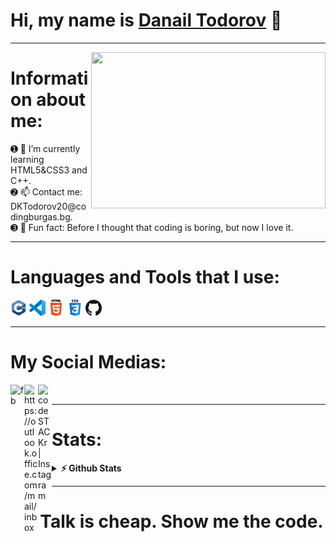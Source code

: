 # Hi, my name is [Danail Todorov](https://github.com/DKTodorov20) 👋
<hr>
<img align="right" height="250" width="375" alt="" src="https://thumbs.gfycat.com/AlienatedCelebratedBlackandtancoonhound-size_restricted.gif" />
<h1>Information about me: </h1>
➊ 🌱 I’m currently learning HTML5&CSS3 and C++. <br>
➋ 📫 Contact me: DKTodorov20@codingburgas.bg. <br>
➌ 👾 Fun fact: Before I thought that coding is boring, but now I love it.
<hr>
<div>
  <h1>Languages and Tools that I use:</h1>
    <code><img alt="CPP" width="26px" src="https://raw.githubusercontent.com/github/explore/80688e429a7d4ef2fca1e82350fe8e3517d3494d/topics/cpp/cpp.png" ></code>
<code><img alt="Visual Studio Code" width="26px" src="https://raw.githubusercontent.com/github/explore/80688e429a7d4ef2fca1e82350fe8e3517d3494d/topics/visual-studio-code/visual-studio-code.png"></code>  
<code><img alt="HTML5" width="26px" src="https://raw.githubusercontent.com/github/explore/80688e429a7d4ef2fca1e82350fe8e3517d3494d/topics/html/html.png" ></code>
<code><img alt="CSS3" width="26px" src="https://raw.githubusercontent.com/github/explore/80688e429a7d4ef2fca1e82350fe8e3517d3494d/topics/css/css.png" ></code>
  <code><img  alt="GitHub" width="26px" src="https://raw.githubusercontent.com/github/explore/78df643247d429f6cc873026c0622819ad797942/topics/github/github.png" ></code>
      
</div>
<hr>
<h1 style = "text-weight:bold">My Social Medias:</h1>
<a href ="http://www.google.com" ><img align="left" alt="fb" width="22px" src="https://cdn.jsdelivr.net/npm/simple-icons@v3/icons/youtube.svg" /><a/>
<img align="left" alt="https://outlook.office.com/mail/inbox" width="22px" src="https://cdn.jsdelivr.net/npm/simple-icons@v3/icons/twitter.svg" />
<img align="left" alt="codeSTACKr | Instagram" width="22px" src="https://cdn.jsdelivr.net/npm/simple-icons@v3/icons/instagram.svg" />
<br>
<hr>
  <h1> Stats: </h1>
  <details>	
  <summary><b>⚡ Github Stats</b></summary>

![Grade](https://github-readme-stats.vercel.app/api?username=DKTodorov20&show_icons=true&theme=radical&count_private=true)
![Languages](https://github-readme-stats.vercel.app/api/top-langs/?username=DKTodorov20&show_icons=true&hide_border=true&layout=compact&count_private=true&count_fork=true)
</details>
  
  <hr>
 <div align = "center"> 
 <h1 style = "text-weight:bold"> Talk is cheap. Show me the code. </h1>
  </div>
